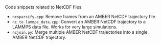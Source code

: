 Code snippets related to NetCDF files.

- `ncsparsify.cpp`: Remove frames from an AMBER NetCDF trajectory file.
- `nc_to_lammps_data.cpp`: Convert an AMBER NetCDF trajectory to a LAMMPS data file. Works for very large simulations.
- `ncjoin.py`: Merge multiple AMBER NetCDF trajectories into a single AMBER NetCDF trajectory.
